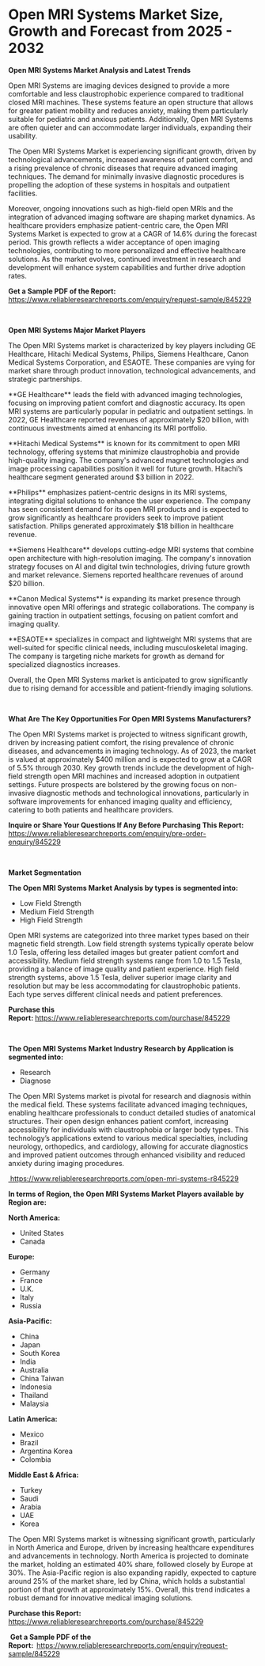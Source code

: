 <p><h1>Open MRI Systems Market Size, Growth and Forecast from 2025 - 2032</h1></p><p><strong>Open MRI Systems Market Analysis and Latest Trends</strong></p>
<p><p>Open MRI Systems are imaging devices designed to provide a more comfortable and less claustrophobic experience compared to traditional closed MRI machines. These systems feature an open structure that allows for greater patient mobility and reduces anxiety, making them particularly suitable for pediatric and anxious patients. Additionally, Open MRI Systems are often quieter and can accommodate larger individuals, expanding their usability.</p><p>The Open MRI Systems Market is experiencing significant growth, driven by technological advancements, increased awareness of patient comfort, and a rising prevalence of chronic diseases that require advanced imaging techniques. The demand for minimally invasive diagnostic procedures is propelling the adoption of these systems in hospitals and outpatient facilities.</p><p>Moreover, ongoing innovations such as high-field open MRIs and the integration of advanced imaging software are shaping market dynamics. As healthcare providers emphasize patient-centric care, the Open MRI Systems Market is expected to grow at a CAGR of 14.6% during the forecast period. This growth reflects a wider acceptance of open imaging technologies, contributing to more personalized and effective healthcare solutions. As the market evolves, continued investment in research and development will enhance system capabilities and further drive adoption rates.</p></p>
<p><strong>Get a Sample PDF of the Report:&nbsp;</strong> <a href="https://www.reliableresearchreports.com/enquiry/request-sample/845229?utm_campaign=10&utm_medium=2&utm_source=Github&utm_content=ia&utm_term=13042025&utm_id=open-mri-systems">https://www.reliableresearchreports.com/enquiry/request-sample/845229</a></p>
<p>&nbsp;</p>
<p><strong>Open MRI Systems Major Market Players</strong></p>
<p><p>The Open MRI Systems market is characterized by key players including GE Healthcare, Hitachi Medical Systems, Philips, Siemens Healthcare, Canon Medical Systems Corporation, and ESAOTE. These companies are vying for market share through product innovation, technological advancements, and strategic partnerships.</p><p>**GE Healthcare** leads the field with advanced imaging technologies, focusing on improving patient comfort and diagnostic accuracy. Its open MRI systems are particularly popular in pediatric and outpatient settings. In 2022, GE Healthcare reported revenues of approximately $20 billion, with continuous investments aimed at enhancing its MRI portfolio.</p><p>**Hitachi Medical Systems** is known for its commitment to open MRI technology, offering systems that minimize claustrophobia and provide high-quality imaging. The company's advanced magnet technologies and image processing capabilities position it well for future growth. Hitachi’s healthcare segment generated around $3 billion in 2022.</p><p>**Philips** emphasizes patient-centric designs in its MRI systems, integrating digital solutions to enhance the user experience. The company has seen consistent demand for its open MRI products and is expected to grow significantly as healthcare providers seek to improve patient satisfaction. Philips generated approximately $18 billion in healthcare revenue.</p><p>**Siemens Healthcare** develops cutting-edge MRI systems that combine open architecture with high-resolution imaging. The company's innovation strategy focuses on AI and digital twin technologies, driving future growth and market relevance. Siemens reported healthcare revenues of around $20 billion.</p><p>**Canon Medical Systems** is expanding its market presence through innovative open MRI offerings and strategic collaborations. The company is gaining traction in outpatient settings, focusing on patient comfort and imaging quality.</p><p>**ESAOTE** specializes in compact and lightweight MRI systems that are well-suited for specific clinical needs, including musculoskeletal imaging. The company is targeting niche markets for growth as demand for specialized diagnostics increases. </p><p>Overall, the Open MRI Systems market is anticipated to grow significantly due to rising demand for accessible and patient-friendly imaging solutions.</p></p>
<p>&nbsp;</p>
<p><strong>What Are The Key Opportunities For Open MRI Systems Manufacturers?</strong></p>
<p><p>The Open MRI Systems market is projected to witness significant growth, driven by increasing patient comfort, the rising prevalence of chronic diseases, and advancements in imaging technology. As of 2023, the market is valued at approximately $400 million and is expected to grow at a CAGR of 5.5% through 2030. Key growth trends include the development of high-field strength open MRI machines and increased adoption in outpatient settings. Future prospects are bolstered by the growing focus on non-invasive diagnostic methods and technological innovations, particularly in software improvements for enhanced imaging quality and efficiency, catering to both patients and healthcare providers.</p></p>
<p><strong>Inquire or Share Your Questions If Any Before Purchasing This Report:</strong> <a href="https://www.reliableresearchreports.com/enquiry/pre-order-enquiry/845229?utm_campaign=10&utm_medium=2&utm_source=Github&utm_content=ia&utm_term=13042025&utm_id=open-mri-systems">https://www.reliableresearchreports.com/enquiry/pre-order-enquiry/845229</a></p>
<p>&nbsp;</p>
<p><strong>Market Segmentation</strong></p>
<p><strong>The Open MRI Systems Market Analysis by types is segmented into:</strong></p>
<p><ul><li>Low Field Strength</li><li>Medium Field Strength</li><li>High Field Strength</li></ul></p>
<p><p>Open MRI systems are categorized into three market types based on their magnetic field strength. Low field strength systems typically operate below 1.0 Tesla, offering less detailed images but greater patient comfort and accessibility. Medium field strength systems range from 1.0 to 1.5 Tesla, providing a balance of image quality and patient experience. High field strength systems, above 1.5 Tesla, deliver superior image clarity and resolution but may be less accommodating for claustrophobic patients. Each type serves different clinical needs and patient preferences.</p></p>
<p><strong>Purchase this Report:&nbsp;</strong><a href="https://www.reliableresearchreports.com/purchase/845229?utm_campaign=10&utm_medium=2&utm_source=Github&utm_content=ia&utm_term=13042025&utm_id=open-mri-systems">https://www.reliableresearchreports.com/purchase/845229</a></p>
<p>&nbsp;</p>
<p><strong>The Open MRI Systems Market Industry Research by Application is segmented into:</strong></p>
<p><ul><li>Research</li><li>Diagnose</li></ul></p>
<p><p>The Open MRI Systems market is pivotal for research and diagnosis within the medical field. These systems facilitate advanced imaging techniques, enabling healthcare professionals to conduct detailed studies of anatomical structures. Their open design enhances patient comfort, increasing accessibility for individuals with claustrophobia or larger body types. This technology’s applications extend to various medical specialties, including neurology, orthopedics, and cardiology, allowing for accurate diagnostics and improved patient outcomes through enhanced visibility and reduced anxiety during imaging procedures.</p></p>
<p><a href="https://www.reliableresearchreports.com/open-mri-systems-r845229?utm_campaign=10&utm_medium=2&utm_source=Github&utm_content=ia&utm_term=13042025&utm_id=open-mri-systems">&nbsp;https://www.reliableresearchreports.com/open-mri-systems-r845229</a></p>
<p><strong>In terms of Region, the Open MRI Systems Market Players available by Region are:</strong></p>
<p>
    <p> <strong> North America: </strong>
        <ul>
            <li>United States</li>
            <li>Canada</li>
        </ul>
        </p> 
    <p> <strong> Europe: </strong>
        <ul>
            <li>Germany</li>
            <li>France</li>
            <li>U.K.</li>
            <li>Italy</li>
            <li>Russia</li>
        </ul>
        </p> 
    <p> <strong> Asia-Pacific: </strong>
        <ul>
            <li>China</li>
            <li>Japan</li>
            <li>South Korea</li>
            <li>India</li>
            <li>Australia</li>
            <li>China Taiwan</li>
            <li>Indonesia</li>
            <li>Thailand</li>
            <li>Malaysia</li>
        </ul>
        </p> 
    <p> <strong> Latin America: </strong>
        <ul>
            <li>Mexico</li>
            <li>Brazil</li>
            <li>Argentina Korea</li>
            <li>Colombia</li>
        </ul>
        </p> 
    <p> <strong> Middle East & Africa: </strong>
        <ul>
            <li>Turkey</li>
            <li>Saudi</li>
            <li>Arabia</li>
            <li>UAE</li>
            <li>Korea</li>
        </ul>
    </p>
    </p>
<p><p>The Open MRI Systems market is witnessing significant growth, particularly in North America and Europe, driven by increasing healthcare expenditures and advancements in technology. North America is projected to dominate the market, holding an estimated 40% share, followed closely by Europe at 30%. The Asia-Pacific region is also expanding rapidly, expected to capture around 25% of the market share, led by China, which holds a substantial portion of that growth at approximately 15%. Overall, this trend indicates a robust demand for innovative medical imaging solutions.</p></p>
<p><strong>Purchase this Report: </strong><a href="https://www.reliableresearchreports.com/purchase/845229?utm_campaign=10&utm_medium=2&utm_source=Github&utm_content=ia&utm_term=13042025&utm_id=open-mri-systems">https://www.reliableresearchreports.com/purchase/845229</a></p>
<p>&nbsp;<strong>Get a Sample PDF of the Report:&nbsp;&nbsp;</strong><a href="https://www.reliableresearchreports.com/enquiry/request-sample/845229?utm_campaign=10&utm_medium=2&utm_source=Github&utm_content=ia&utm_term=13042025&utm_id=open-mri-systems">https://www.reliableresearchreports.com/enquiry/request-sample/845229</a></p>
<p><strong></strong></p>
<p><p></p><p></p><p></p></p>